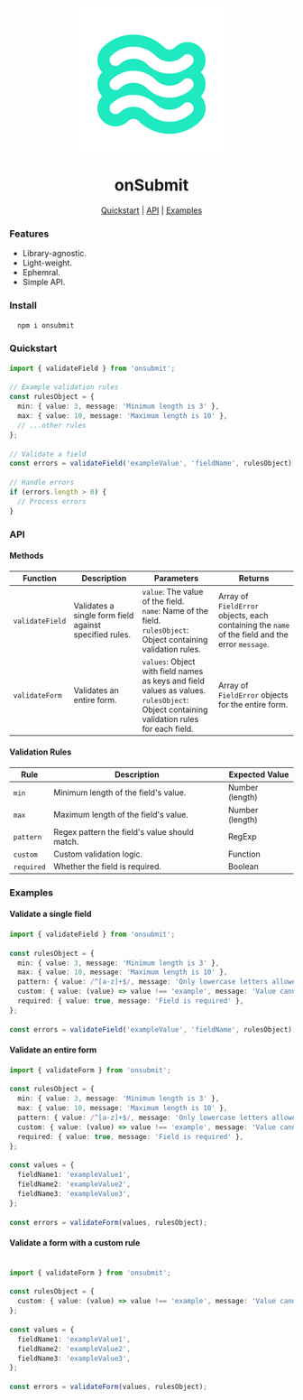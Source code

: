 <div align="center">
        <a href="" title="onsubmit library link">
            <img src="./src/static/waves-outline-green.svg" alt="onsubmit library logo" />
        </a>

# onSubmit
</div>

<div align="center">



</div>

<p align="center">
  <a href="#quickstart">Quickstart</a> | 
  <a href="#api">API</a> |
  <a href="#examples">Examples</a>
</p>

### Features

- Library-agnostic.
- Light-weight.
- Ephemral.
- Simple API.


### Install 

  ```sh
    npm i onsubmit
  ```

### Quickstart


```Typescript
import { validateField } from 'onsubmit';

// Example validation rules
const rulesObject = {
  min: { value: 3, message: 'Minimum length is 3' },
  max: { value: 10, message: 'Maximum length is 10' },
  // ...other rules
};

// Validate a field
const errors = validateField('exampleValue', 'fieldName', rulesObject);

// Handle errors
if (errors.length > 0) {
  // Process errors
}
```

### API

#### Methods
| Function        | Description                                           | Parameters                                                        | Returns            |
|-----------------|-------------------------------------------------------|-------------------------------------------------------------------|--------------------|
| `validateField` | Validates a single form field against specified rules.| `value`: The value of the field.<br>`name`: Name of the field.<br>`rulesObject`: Object containing validation rules. | Array of `FieldError` objects, each containing the `name` of the field and the error `message`. |
| `validateForm`  | Validates an entire form.                             | `values`: Object with field names as keys and field values as values.<br>`rulesObject`: Object containing validation rules for each field. | Array of `FieldError` objects for the entire form. |

#### Validation Rules

| Rule       | Description                                  | Expected Value     |
|------------|----------------------------------------------|--------------------|
| `min`      | Minimum length of the field's value.         | Number (length)    |
| `max`      | Maximum length of the field's value.         | Number (length)    |
| `pattern`  | Regex pattern the field's value should match.| RegExp             |
| `custom`   | Custom validation logic.                     | Function           |
| `required` | Whether the field is required.               | Boolean            |


### Examples

#### Validate a single field

```Typescript
import { validateField } from 'onsubmit';

const rulesObject = {
  min: { value: 3, message: 'Minimum length is 3' },
  max: { value: 10, message: 'Maximum length is 10' },
  pattern: { value: /^[a-z]+$/, message: 'Only lowercase letters allowed' },
  custom: { value: (value) => value !== 'example', message: 'Value cannot be "example"' },
  required: { value: true, message: 'Field is required' },
};

const errors = validateField('exampleValue', 'fieldName', rulesObject);
```

#### Validate an entire form

```Typescript
import { validateForm } from 'onsubmit';

const rulesObject = {
  min: { value: 3, message: 'Minimum length is 3' },
  max: { value: 10, message: 'Maximum length is 10' },
  pattern: { value: /^[a-z]+$/, message: 'Only lowercase letters allowed' },
  custom: { value: (value) => value !== 'example', message: 'Value cannot be "example"' },
  required: { value: true, message: 'Field is required' },
};

const values = {
  fieldName1: 'exampleValue1',
  fieldName2: 'exampleValue2',
  fieldName3: 'exampleValue3',
};

const errors = validateForm(values, rulesObject);
```

#### Validate a form with a custom rule

```Typescript

import { validateForm } from 'onsubmit';

const rulesObject = {
  custom: { value: (value) => value !== 'example', message: 'Value cannot be "example"' },
};

const values = {
  fieldName1: 'exampleValue1',
  fieldName2: 'exampleValue2',
  fieldName3: 'exampleValue3',
};

const errors = validateForm(values, rulesObject);
```
